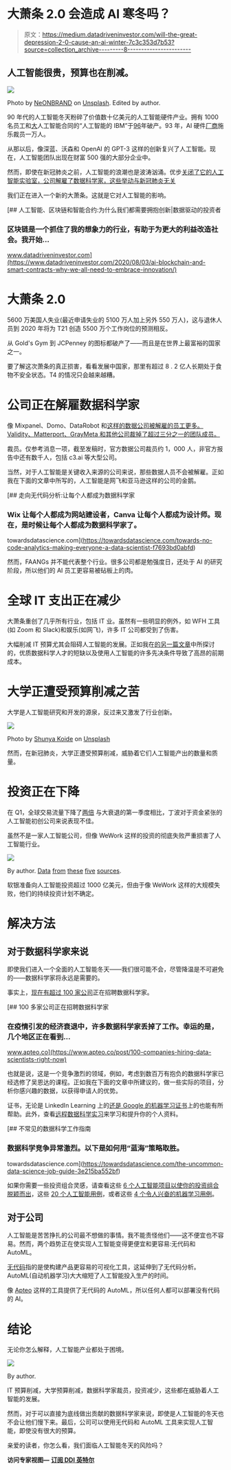 # 大萧条 2.0 会造成 AI 寒冬吗？

> 原文：<https://medium.datadriveninvestor.com/will-the-great-depression-2-0-cause-an-ai-winter-7c3c353d7b53?source=collection_archive---------8----------------------->

## 人工智能很贵，预算也在削减。

![](img/6db2ce85a4b0d95a9520f20ee2eada7f.png)

Photo by [NeONBRAND](https://unsplash.com/@neonbrand?utm_source=unsplash&utm_medium=referral&utm_content=creditCopyText) on [Unsplash](https://unsplash.com/s/photos/ai?utm_source=unsplash&utm_medium=referral&utm_content=creditCopyText). Edited by author.

90 年代的人工智能冬天粉碎了价值数十亿美元的人工智能硬件产业。拥有 1000 名员工和[大](https://www.bloomberg.com/press-releases/1992-09-29/symbolics-enters-second-phase-of-major)人工智能合同的“人工智能的 IBM”于[96](https://smbx.org/symbolics-bancruptcy-filed/)年破产。93 年，AI 硬件[厂商](https://www.nytimes.com/1988/03/04/business/setbacks-for-artificial-intelligence.html)施乐裁员一万人。

从那以后，像深蓝、沃森和 OpenAI 的 GPT-3 这样的创新复兴了人工智能。现在，人工智能团队出现在财富 500 强的大部分企业中。

然而，即使在新冠肺炎之前，人工智能的浪潮也是波涛汹涌。优步[关闭了它的人工智能实验室，公司解雇了数据科学家，这些举动与新冠肺炎](https://www.cnbc.com/2020/05/18/uber-reportedly-to-cut-3000-more-jobs.html)[无关](https://www.geekwire.com/2020/fred-hutch-lays-off-14-people-data-science-shakeup-calls-move-unrelated-covid-19-crisis/)

我们正在进入一个新的大萧条。这就是它对人工智能的影响。

[](https://www.datadriveninvestor.com/2020/08/03/ai-blockchain-and-smart-contracts-why-we-all-need-to-embrace-innovation/) [## 人工智能、区块链和智能合约:为什么我们都需要拥抱创新|数据驱动的投资者

### 区块链是一个抓住了我的想象力的行业，有助于为更大的利益改造社会。我开始…

www.datadriveninvestor.com](https://www.datadriveninvestor.com/2020/08/03/ai-blockchain-and-smart-contracts-why-we-all-need-to-embrace-innovation/) 

# 大萧条 2.0

5600 万美国人失业(最近申请失业的 5100 万人加上另外 550 万人)，这与退休人员到 2020 年将为 T21 创造 5500 万个工作岗位的预测相反。

从 Gold's Gym 到 JCPenney 的图标都破产了——而且是在世界上最富裕的国家之一。

要了解这次萧条的真正损害，看看发展中国家，那里有超过 8 . 2 亿人长期处于食物不安全状态。T4 的情况只会越来越糟。

# 公司正在解雇数据科学家

像 Mixpanel、Domo、DataRobot 和[这样的数据公司被解雇的员工更多。Validity、Matterport、GrayMeta 和其他公司裁掉了超过三分之一的团队成员。](http://layoffs.fyi/tracker/)

裁员。仅参考消息一项，截至发稿时，官方数据公司裁员约 1，000 人，非官方报告中还有数千人，包括 c3.ai 等大型公司。

当然，对于人工智能是关键收入来源的公司来说，那些数据人员不会被解雇。正如我在下面的文章中所写的，人工智能是网飞和亚马逊这样的公司的金鹅。

[](https://towardsdatascience.com/towards-no-code-analytics-making-everyone-a-data-scientist-f7693bd0abfd) [## 走向无代码分析:让每个人都成为数据科学家

### Wix 让每个人都成为网站建设者，Canva 让每个人都成为设计师。现在，是时候让每个人都成为数据科学家了。

towardsdatascience.com](https://towardsdatascience.com/towards-no-code-analytics-making-everyone-a-data-scientist-f7693bd0abfd) 

然而，FAANGs 并不能代表整个行业。很多公司都是勉强度日，还处于 AI 的研究阶段，所以他们的 AI 员工更容易被砧板上的肉。

# 全球 IT 支出正在减少

大萧条重创了几乎所有行业，包括 IT 业。虽然有一些明显的例外，如 WFH 工具(如 Zoom 和 Slack)和娱乐(如网飞)，许多 IT 公司都受到了伤害。

大幅削减 IT 预算尤其会阻碍人工智能的发展。正如我在[的另一篇文章](https://medium.com/predict/why-no-code-is-the-future-of-ai-112d9bfde440)中所探讨的，优质数据科学人才的短缺以及使用人工智能的许多先决条件导致了高昂的前期成本。

# 大学正遭受预算削减之苦

大学是人工智能研究和开发的源泉，反过来又激发了行业创新。

![](img/42adb245203e082fd7a1e6d9c9bdd99f.png)

Photo by [Shunya Koide](https://unsplash.com/@shunyakoide?utm_source=medium&utm_medium=referral) on [Unsplash](https://unsplash.com?utm_source=medium&utm_medium=referral)

然而，在新冠肺炎，大学正遭受预算削减，威胁着它们人工智能产出的数量和质量。

# 投资正在下降

在 Q1，全球交易流量下降了[两倍](https://www.cbinsights.com/research/startup-funding-covid-19-financial-crisis/) 与大衰退的第一季度相比，丁波对于资金紧张的人工智能初创公司来说表现不佳。

虽然不是一家人工智能公司，但像 WeWork 这样的投资的彻底失败严重损害了人工智能行业。

![](img/0aeb31e7c4f0af5147bd2642beecd26d.png)

By author. [Data](https://www.businessinsider.com/wework-valuation-falls-47-billion-to-less-than-3-billion-2020-5#:~:text=WeWork's%20valuation%20has%20fallen%20from%20%2447%20billion%20last%20year%20to%20%242.9%20billion&text=WeWork's%20valuation%20has%20fallen%20to,at%20%2447%20billion%20last%20year.) [from](https://www.forbes.com/sites/stevenbertoni/2017/07/10/wework-hits-20-billion-valuation-in-new-funding-round/#7530ee041194) [these](https://www.wsj.com/articles/valuation-of-shared-office-provider-wework-soars-to-10-billion-1435181485#:~:text=WeWork%20on%20Wednesday%20said%20Fidelity,young%2C%20fast%2Dgrowing%20companies.) [five](https://www.wired.com/2014/12/wework-valuation) [sources](https://www.forbes.com/sites/alexkonrad/2014/11/05/the-rise-of-wework/#3be46afe6f8b).

软银准备向人工智能投资超过 1000 亿美元，但由于像 WeWork 这样的大规模失败，他们的持续投资计划不确定。

# 解决方法

## 对于数据科学家来说

即使我们进入一个全面的人工智能冬天——我们很可能不会，尽管降温是不可避免的——数据科学家将永远是需要的。

事实上，[现在有超过 100 家公司](https://www.apteo.co/post/100-companies-hiring-data-scientists-right-now)正在招聘数据科学家。

[](https://www.apteo.co/post/100-companies-hiring-data-scientists-right-now) [## 100 多家公司正在招聘数据科学家

### 在疫情引发的经济衰退中，许多数据科学家丢掉了工作。幸运的是，几个地区正在看到…

www.apteo.co](https://www.apteo.co/post/100-companies-hiring-data-scientists-right-now) 

也就是说，这是一个竞争激烈的领域，例如，考虑到数百万有抱负的数据科学家已经选修了吴恩达的课程。正如我在下面的文章中所建议的，做一些实际的项目，分析你感兴趣的数据，以获得申请人的优势。

证书，无论是 LinkedIn Learning 上的[还是 Google 的机器学习证书](https://medium.com/dataseries/top-10-linkedin-learning-data-science-certificates-f6e945f4e4cd?source=---------11------------------)上的也能有所帮助。此外，查看[远程数据科学实习](https://blog.usejournal.com/remote-data-science-internships-for-everyone-with-certificates-d4eebb993dac?source=---------17------------------)来学习和提升你的个人资料。

[](https://towardsdatascience.com/the-uncommon-data-science-job-guide-3e215ba552bf) [## 不常见的数据科学工作指南

### 数据科学竞争异常激烈。以下是如何用“蓝海”策略取胜。

towardsdatascience.com](https://towardsdatascience.com/the-uncommon-data-science-job-guide-3e215ba552bf) 

如果你需要一些投资组合灵感，请查看这些 [6 个人工智能项目以使你的投资组合脱颖而出](https://www.apteo.co/post/6-ai-projects-to-make-your-portfolio-stand-out)，这些 [20 个人工智能用例](https://medium.com/towards-artificial-intelligence/20-use-cases-for-predictive-analytics-687f963ef225?source=---------2------------------)，或者这些 [4 个令人兴奋的机器学习用例](https://medium.com/dataseries/exciting-machine-learning-use-cases-1927448e6e9e)。

## 对于公司

人工智能是苦苦挣扎的公司最不想做的事情。我不能责怪他们——这不便宜也不容易。然而，两个趋势正在使实现人工智能变得更便宜和更容易:无代码和 AutoML。

[无代码](https://towardsdatascience.com/towards-no-code-analytics-making-everyone-a-data-scientist-f7693bd0abfd)指的是使构建产品更容易的可视化工具，这延伸到了无代码分析。AutoML(自动机器学习)大大缩短了人工智能投入生产的时间。

像 [Apteo](http://apteo.co/) 这样的工具提供了无代码的 AutoML，所以任何人都可以部署没有代码的 AI。

# 结论

无论你怎么解释，人工智能产业都处于困境。

![](img/dc5d4fa8b2b69c63eefb2bbe7bc33e13.png)

By author.

IT 预算削减，大学预算削减，数据科学家裁员，投资减少，这些都在威胁着人工智能的发展。

然而，对于可以直接为底线做出贡献的数据科学家来说，即使是人工智能的冬天也不会让他们慢下来。最后，公司可以使用无代码和 AutoML 工具来实现人工智能，即使没有很大的预算。

亲爱的读者，你怎么看，我们面临人工智能冬天的风险吗？

**访问专家视图—** [**订阅 DDI 英特尔**](https://datadriveninvestor.com/ddi-intel)